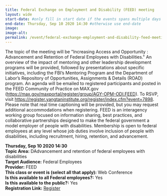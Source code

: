 ```yaml
---
title: Federal Exchange on Employment and Disability (FEED) meeting
layout: wide
start-date: #only fill in start date if the events spans multiple days
end-date: Thursday, Sep 10 2020 14:30 #otherwise use end-date
image:
image-alt: 
permalink: /event/federal-exchange-employment-and-disability-feed-meeting/
---
```


The topic of the meeting will be "Increasing Access and Opportunity : Advancement and Retention of Federal Employees with Disabilities." An overview of the impact of mentoring and other leadership development programs will be provided, followed by presentations about specific initiatives, including the FBI’s Mentoring Program and the Department of Labor’s Repository of Opportunities, Assignments & Details (ROAD) program. An agenda will be emailed to registered participants and posted in the FEED Community of Practice on MAX.gov (https://max.gov/maxportal/register/group/AGY-OPM-ODI.FEED). To RSVP, visit https://register.yangtaninstitute.org/register/index.cfm?event=7898. Please note that real time captioning will be provided, but you may request additional accommodations when registering. FEED is an interagency working group focused on information sharing, best practices, and collaborative partnerships designed to make the federal government a model employer of people with disabilities. Membership is open to federal employees at any level whose job duties involve inclusion of people with disabilities, including recruitment, hiring, retention, and advancement.

**Thursday, Sep 10 2020 14:30**     
**Topic Area:** DAdvancement and retention of federal employees with disabilities  
**Target Audience:** Federal Employees  
**Provider:** FEED    
**This class or event is (select all that apply):** Web Conference  
**Is this available to all Federal employees?:** Yes  
**Is this available to the public?:** Yes  
**Registration Link:** <a href="https://register.yangtaninstitute.org/register/index.cfm?event=7898" aria-label="Event Registration Link (opens in a new window)">Register</a>
